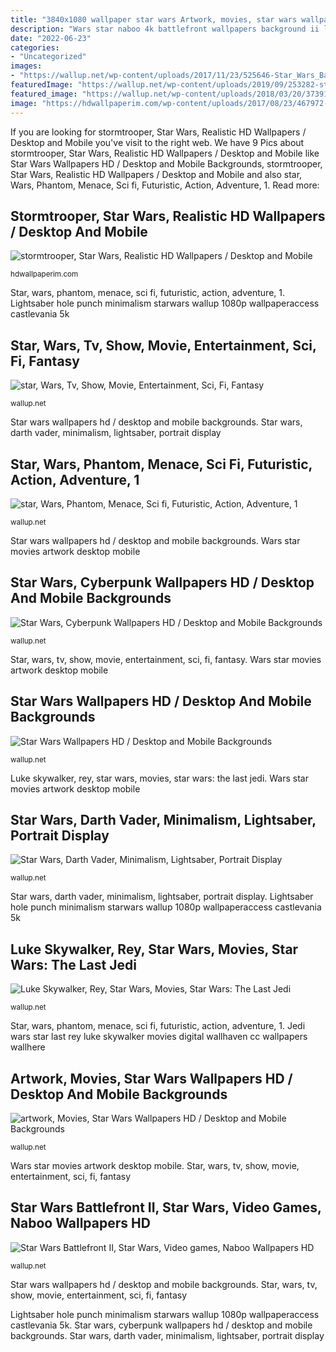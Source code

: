 ```yaml
---
title: "3840x1080 wallpaper star wars Artwork, movies, star wars wallpapers hd / desktop and mobile backgrounds"
description: "Wars star naboo 4k battlefront wallpapers background ii landscape backgrounds war games space desktop wallpapersafari resolution 1920 pc game battle"
date: "2022-06-23"
categories:
- "Uncategorized"
images:
- "https://wallup.net/wp-content/uploads/2017/11/23/525646-Star_Wars_Battlefront_II-Star_Wars-video_games-Naboo.jpg"
featuredImage: "https://wallup.net/wp-content/uploads/2019/09/253282-star-wars-phantom-menace-sci-fi-futuristic-action-adventure-1-1.jpg"
featured_image: "https://wallup.net/wp-content/uploads/2018/03/20/373918-Star_Wars.jpg"
image: "https://hdwallpaperim.com/wp-content/uploads/2017/08/23/467972-stormtrooper-Star_Wars-realistic.jpg"
---
```


If you are looking for stormtrooper, Star Wars, Realistic HD Wallpapers / Desktop and Mobile you've visit to the right web. We have 9 Pics about stormtrooper, Star Wars, Realistic HD Wallpapers / Desktop and Mobile like Star Wars Wallpapers HD / Desktop and Mobile Backgrounds, stormtrooper, Star Wars, Realistic HD Wallpapers / Desktop and Mobile and also star, Wars, Phantom, Menace, Sci fi, Futuristic, Action, Adventure, 1. Read more:

## Stormtrooper, Star Wars, Realistic HD Wallpapers / Desktop And Mobile

![stormtrooper, Star Wars, Realistic HD Wallpapers / Desktop and Mobile](https://hdwallpaperim.com/wp-content/uploads/2017/08/23/467972-stormtrooper-Star_Wars-realistic.jpg "Wars star movies artwork desktop mobile")

<small>hdwallpaperim.com</small>

Star, wars, phantom, menace, sci fi, futuristic, action, adventure, 1. Lightsaber hole punch minimalism starwars wallup 1080p wallpaperaccess castlevania 5k

## Star, Wars, Tv, Show, Movie, Entertainment, Sci, Fi, Fantasy

![star, Wars, Tv, Show, Movie, Entertainment, Sci, Fi, Fantasy](https://wallup.net/wp-content/uploads/2019/09/06/468885-star-wars-tv-show-movie-entertainment-sci-fi-fantasy-characters-television-serie.jpg "Wars star characters fantasy movie sci fi serie television entertainment tv wallpapers")

<small>wallup.net</small>

Star wars wallpapers hd / desktop and mobile backgrounds. Star wars, darth vader, minimalism, lightsaber, portrait display

## Star, Wars, Phantom, Menace, Sci Fi, Futuristic, Action, Adventure, 1

![star, Wars, Phantom, Menace, Sci fi, Futuristic, Action, Adventure, 1](https://wallup.net/wp-content/uploads/2019/09/253282-star-wars-phantom-menace-sci-fi-futuristic-action-adventure-1-1.jpg "Star wars battlefront ii, star wars, video games, naboo wallpapers hd")

<small>wallup.net</small>

Star wars wallpapers hd / desktop and mobile backgrounds. Wars star movies artwork desktop mobile

## Star Wars, Cyberpunk Wallpapers HD / Desktop And Mobile Backgrounds

![Star Wars, Cyberpunk Wallpapers HD / Desktop and Mobile Backgrounds](http://wallup.net/wp-content/uploads/2017/03/29/483377-Star_Wars-cyberpunk.jpg "Star wars battlefront ii, star wars, video games, naboo wallpapers hd")

<small>wallup.net</small>

Star, wars, tv, show, movie, entertainment, sci, fi, fantasy. Wars star movies artwork desktop mobile

## Star Wars Wallpapers HD / Desktop And Mobile Backgrounds

![Star Wars Wallpapers HD / Desktop and Mobile Backgrounds](https://wallup.net/wp-content/uploads/2018/03/20/373918-Star_Wars.jpg "Wars star characters fantasy movie sci fi serie television entertainment tv wallpapers")

<small>wallup.net</small>

Luke skywalker, rey, star wars, movies, star wars: the last jedi. Wars star movies artwork desktop mobile

## Star Wars, Darth Vader, Minimalism, Lightsaber, Portrait Display

![Star Wars, Darth Vader, Minimalism, Lightsaber, Portrait Display](http://wallup.net/wp-content/uploads/2015/12/300143-Star_Wars-Darth_Vader-minimalism-lightsaber-portrait_display.jpg "Wars star characters fantasy movie sci fi serie television entertainment tv wallpapers")

<small>wallup.net</small>

Star wars, darth vader, minimalism, lightsaber, portrait display. Lightsaber hole punch minimalism starwars wallup 1080p wallpaperaccess castlevania 5k

## Luke Skywalker, Rey, Star Wars, Movies, Star Wars: The Last Jedi

![Luke Skywalker, Rey, Star Wars, Movies, Star Wars: The Last Jedi](https://wallup.net/wp-content/uploads/2018/09/25/572199-Luke_Skywalker-Rey-Star_Wars-movies-Star_Wars_The_Last_Jedi-digital_art-Rey_from_Star_Wars.jpg "Wars star phantom menace futuristic sci fi adventure action wallpapers")

<small>wallup.net</small>

Star, wars, phantom, menace, sci fi, futuristic, action, adventure, 1. Jedi wars star last rey luke skywalker movies digital wallhaven cc wallpapers wallhere

## Artwork, Movies, Star Wars Wallpapers HD / Desktop And Mobile Backgrounds

![artwork, Movies, Star Wars Wallpapers HD / Desktop and Mobile Backgrounds](https://wallup.net/wp-content/uploads/2016/03/09/140371-artwork-movies-Star_Wars.jpg "Wars star naboo 4k battlefront wallpapers background ii landscape backgrounds war games space desktop wallpapersafari resolution 1920 pc game battle")

<small>wallup.net</small>

Wars star movies artwork desktop mobile. Star, wars, tv, show, movie, entertainment, sci, fi, fantasy

## Star Wars Battlefront II, Star Wars, Video Games, Naboo Wallpapers HD

![Star Wars Battlefront II, Star Wars, Video games, Naboo Wallpapers HD](https://wallup.net/wp-content/uploads/2017/11/23/525646-Star_Wars_Battlefront_II-Star_Wars-video_games-Naboo.jpg "Star, wars, phantom, menace, sci fi, futuristic, action, adventure, 1")

<small>wallup.net</small>

Star wars wallpapers hd / desktop and mobile backgrounds. Star, wars, tv, show, movie, entertainment, sci, fi, fantasy

Lightsaber hole punch minimalism starwars wallup 1080p wallpaperaccess castlevania 5k. Star wars, cyberpunk wallpapers hd / desktop and mobile backgrounds. Star wars, darth vader, minimalism, lightsaber, portrait display
